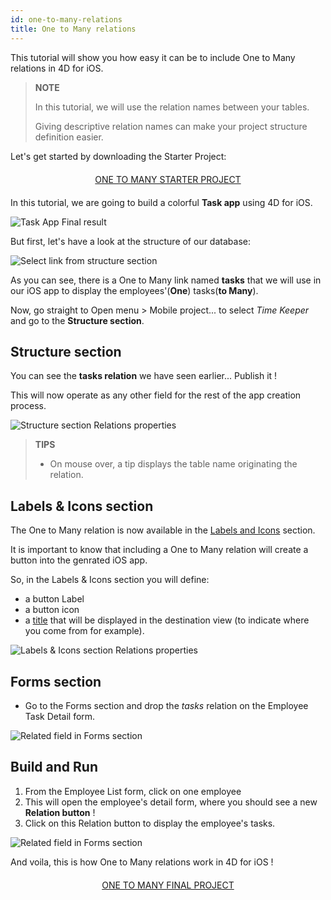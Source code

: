 ```yaml
---
id: one-to-many-relations
title: One to Many relations
---
```


This tutorial will show you how easy it can be to include One to Many relations in 4D for iOS.


> **NOTE**
> 
> In this tutorial, we will use the relation names between your tables.
> 
> Giving descriptive relation names can make your project structure definition easier.


Let's get started by downloading the Starter Project:

<div markdown="1" style="text-align: center; margin-top: 20px; margin-bottom: 20px">
<a class="button"
href="https://github.com/4d-for-ios/tutorial-OneToManyRelations/archive/c006015afeb0e134d872152f53b8cd5e4dcb59bb.zip">ONE TO MANY STARTER PROJECT</a>
</div>

In this tutorial, we are going to build a colorful **Task app** using 4D for iOS.

![Task App Final result](assets/en/relations/4D-for-iOS-dark-mode-card-relation-ios-13.gif)

But first, let's have a look at the structure of our database:

![Select link from structure section](assets/en/relations/Database-1-to-N-relations-4D-for-iOS.png)

As you can see, there is a One to Many link named **tasks** that we will use in our iOS app to display the employees'(**One**) tasks(**to Many**).

Now, go straight to Open menu > Mobile project... to select *Time Keeper* and go to the **Structure section**.

## Structure section

You can see the **tasks relation** we have seen earlier... Publish it !

This will now operate as any other field for the rest of the app creation process.

![Structure section Relations properties](assets/en/relations/Structure-section-relations-4D-for-iOS.png)

> **TIPS**
> 
> * On mouse over, a tip displays the table name originating the relation.

## Labels & Icons section

The One to Many relation is now available in the [Labels and Icons](labels-and-icons.html) section.

It is important to know that including a One to Many relation will create a button into the genrated iOS app.

So, in the Labels & Icons section you will define:

* a button Label
* a button icon
* a [title](one-to-n-relations-title-definition.html) that will be displayed in the destination view (to indicate where you come from for example).

![Labels & Icons section Relations properties](assets/en/project-editor/Relations-properties-Labels-icons-section-4D-for-iOS.png)

## Forms section

* Go to the Forms section and drop the *tasks* relation on the Employee Task Detail form.

![Related field in Forms section](assets/en/relations/1-to-n-relations-forms-section.png)

## Build and Run

1. From the Employee List form, click on one employee 
2. This will open the employee's detail form, where you should see a new **Relation button** !
3. Click on this Relation button to display the employee's tasks. 

![Related field in Forms section](assets/en/relations/One-to-n-relations-task-ios-app.png)

And voila, this is how One to Many relations work in 4D for iOS !

<div markdown="1" style="text-align: center; margin-top: 20px; margin-bottom: 20px">
<a class="button"
href="https://github.com/4d-for-ios/tutorial-OneToManyRelations/releases/latest/download/tutorial-OneToManyRelations.zip">ONE TO MANY FINAL PROJECT</a>
</div>
